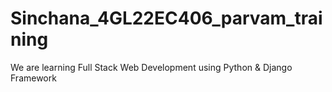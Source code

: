 # Sinchana_4GL22EC406_parvam_training
We are learning Full Stack Web Development using Python &amp; Django Framework
